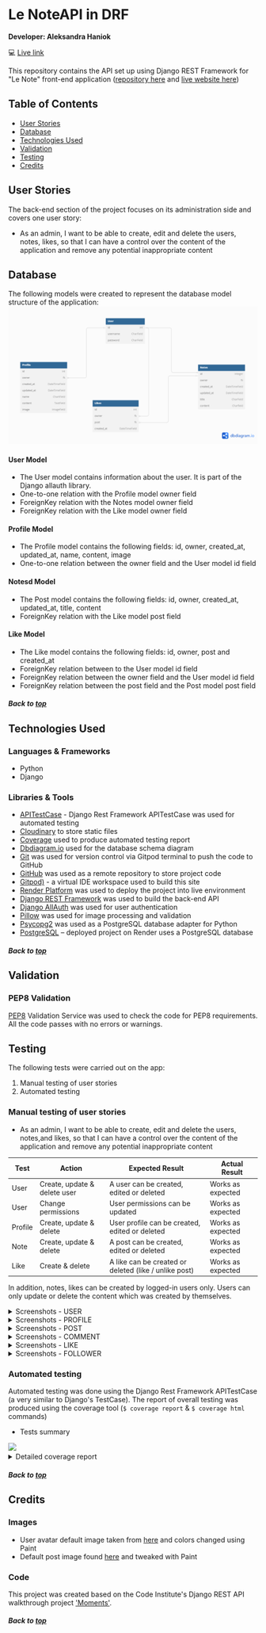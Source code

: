 # Le NoteAPI in DRF

**Developer: Aleksandra Haniok**

💻 [Live link](https://snapfood-drf-api.onrender.com/)

This repository contains the API set up using Django REST Framework for "Le Note" front-end application ([repository here](https://github.com/Gavriil1/CI-PP5-API) and [live website here](https://ci-pp5-snapfood.onrender.com))

## Table of Contents
  - [User Stories](#user-stories)
  - [Database](#database)
  - [Technologies Used](#technologies-used)
  - [Validation](#validation)
  - [Testing](#testing)
  - [Credits](#credits)

## User Stories

The back-end section of the project focuses on its administration side and covers one user story:
- As an admin, I want to be able to create, edit and delete the users, notes, likes, so that I can have a control over the content of the application and remove any potential inappropriate content


## Database

The following models were created to represent the database model structure of the application:
<img src="docs/readme/db.png">

#### User Model

- The User model contains information about the user. It is part of the Django allauth library.
- One-to-one relation with the Profile model owner field
- ForeignKey relation with the Notes model owner field
- ForeignKey relation with the Like model owner field

#### Profile Model

- The Profile model contains the following fields: id, owner, created_at, updated_at, name, content, image
- One-to-one relation between the owner field and the User model id field

#### Notesd Model

- The Post model contains the following fields: id, owner, created_at, updated_at, title, content
- ForeignKey relation with the Like model post field

#### Like Model

- The Like model contains the following fields: id, owner, post and created_at
- ForeignKey relation between to the User model id field
- ForeignKey relation between the owner field and the User model id field
- ForeignKey relation between the post field and the Post model post field

##### Back to [top](#table-of-contents)


## Technologies Used

### Languages & Frameworks

- Python
- Django

### Libraries & Tools

- [APITestCase](https://www.django-rest-framework.org/api-guide/testing/) - Django Rest Framework APITestCase was used for automated testing
- [Cloudinary](https://cloudinary.com/) to store static files
- [Coverage](https://coverage.readthedocs.io/en/6.4.4/) used to produce automated testing report
- [Dbdiagram.io](https://dbdiagram.io/home) used for the database schema diagram
- [Git](https://git-scm.com/) was used for version control via Gitpod terminal to push the code to GitHub
- [GitHub](https://github.com/) was used as a remote repository to store project code
- [Gitpod)](https://gitpod.io/workspaces) - a virtual IDE workspace used to build this site
- [Render Platform](https://heroku.com) was used to deploy the project into live environment
- [Django REST Framework](https://www.django-rest-framework.org/) was used to build the back-end API
- [Django AllAuth](https://django-allauth.readthedocs.io/en/latest/index.html) was used for user authentication
- [Pillow](https://pillow.readthedocs.io/en/stable/) was used for image processing and validation
- [Psycopg2](https://www.psycopg.org/docs/) was used as a PostgreSQL database adapter for Python
- [PostgreSQL](https://www.postgresql.org/) – deployed project on Render uses a PostgreSQL database

##### Back to [top](#table-of-contents)


## Validation

### PEP8 Validation
[PEP8](https://pep8ci.herokuapp.com/) Validation Service was used to check the code for PEP8 requirements. All the code passes with no errors or warnings.


## Testing

The following tests were carried out on the app:
1. Manual testing of user stories
2. Automated testing

### Manual testing of user stories

- As an admin, I want to be able to create, edit and delete the users, notes,and likes, so that I can have a control over the content of the application and remove any potential inappropriate content

**Test** | **Action** | **Expected Result** | **Actual Result**
-------- | ------------------- | ------------------- | -----------------
User | Create, update & delete user | A user can be created, edited or deleted | Works as expected
User | Change permissions | User permissions can be updated | Works as expected
Profile | Create, update & delete | User profile can be created, edited or deleted | Works as expected
Note | Create, update & delete | A post can be created, edited or deleted | Works as expected
Like | Create & delete | A like can be created or deleted (like / unlike post) | Works as expected

In addition, notes,  likes  can be created by logged-in users only. Users can only update or delete the content which was created by themselves.

<details><summary>Screenshots - USER</summary>
    <details><summary>Create user</summary>
    <img src="docs/testing/user-create-test.png">
    </details>
    <details><summary>Change user permissions</summary>
    <img src="docs/testing/user-change-permissions-test.png">
    </details>
</details>

<details><summary>Screenshots - PROFILE</summary>
    <details><summary>Update profile</summary>
    <img src="docs/testing/profile-update-test.png">
    </details>
        <details><summary>Delete profile</summary>
    <img src="docs/testing/profile-delete-test.png">
    </details>
</details>

<details><summary>Screenshots - POST</summary>
    <details><summary>Create post</summary>
    <img src="docs/testing/post-create-test.png">
    </details>
    <details><summary>Update post</summary>
    <img src="docs/testing/post-update-test.png">
    </details>
    <details><summary>Delete post</summary>
    <img src="docs/testing/post-delete-test.png">
    </details>
</details>

<details><summary>Screenshots - COMMENT</summary>
    <details><summary>Create comment</summary>
    <img src="docs/testing/comment-create-test.png">
    </details>
    <details><summary>Update comment</summary>
    <img src="docs/testing/comment-update-test.png">
    </details>
    <details><summary>Delete comment</summary>
    <img src="docs/testing/comment-delete-test.png">
    </details>
</details>

<details><summary>Screenshots - LIKE</summary>
    <details><summary>Create like - like post</summary>
    <img src="docs/testing/like-create-test.png">
    </details>
    <details><summary>Delete like - unlike post</summary>
    <img src="docs/testing/like-delete-test.png">
    </details>
</details>

<details><summary>Screenshots - FOLLOWER</summary>
    <details><summary>Create - Follow user</summary>
    <img src="docs/testing/follower-create-test.png">
    </details>
    <details><summary>Delete - Unfollow user</summary>
    <img src="docs/testing/follower-delete-test.png">
    </details>
</details>


### Automated testing

Automated testing was done using the Django Rest Framework APITestCase (a very similar to Django's TestCase). The report of overall testing was produced using the coverage tool (```$ coverage report``` & ```$ coverage html``` commands)

- Tests summary

<img src="docs/testing/apitestcase-snapfood.png">

<details><summary>Detailed coverage report</summary>
<img src="docs/testing/coverage-report-snapfood.jpg">
</details>

##### Back to [top](#table-of-contents)


## Credits

### Images

- User avatar default image taken from [here](https://community.atlassian.com/t5/Jira-questions/JIRA-Anonymous-users-can-t-see-user-avatars/qaq-p/1060103) and colors changed using Paint
- Default post image found [here](https://www.fiverr.com/logo-maker/brief/logo_name?brief_id=0d212c49-2416-401d-99a5-780b9b233ff7) and tweaked with Paint

### Code

This project was created based on the Code Institute's Django REST API walkthrough project ['Moments'](https://github.com/Code-Institute-Solutions/drf-api).

##### Back to [top](#table-of-contents)